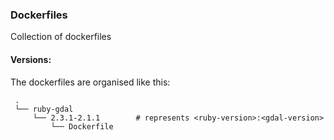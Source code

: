 ### Dockerfiles

Collection of dockerfiles

#### Versions:

The dockerfiles are organised like this:

```
 .
 └── ruby-gdal
     └── 2.3.1-2.1.1        # represents <ruby-version>:<gdal-version>
         └── Dockerfile
```
